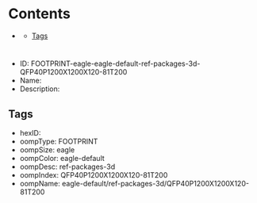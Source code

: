 



Contents
========

* [](#)
	* [Tags](#tags)

# 

- ID: FOOTPRINT-eagle-eagle-default-ref-packages-3d-QFP40P1200X1200X120-81T200
- Name: 
- Description: 

## Tags

- hexID: 
- oompType: FOOTPRINT
- oompSize: eagle
- oompColor: eagle-default
- oompDesc: ref-packages-3d
- oompIndex: QFP40P1200X1200X120-81T200
- oompName: eagle-default/ref-packages-3d/QFP40P1200X1200X120-81T200
